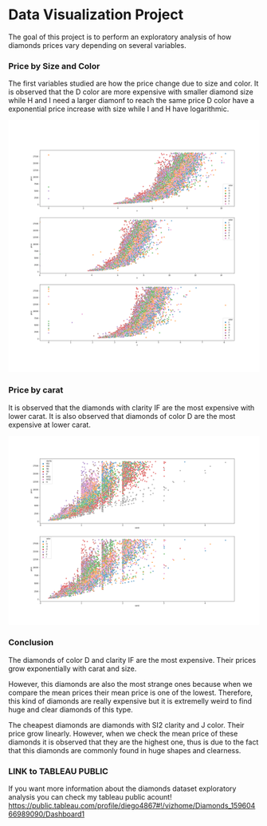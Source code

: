 # Data Visualization Project

The goal of this project is to perform an exploratory analysis of how diamonds prices vary depending on several variables.

### Price by Size and Color

The first variables studied are how the price change due to size and color. It is observed that the D color are more expensive with smaller diamond size while H and I need a larger diamonf to reach the same price D color have a exponential price increase with size while I and H have logarithmic.

 ![Alt text](./images/size_price.png/) 


### Price by carat

It is observed that the diamonds with clarity IF are the most expensive with lower carat.
It is also observed that diamonds of color D are the most expensive at lower carat.

![Alt text](./images/carat_price.png/)


### Conclusion

The diamonds of color D and clarity IF are the most expensive. Their prices grow exponentially with carat and size.

However, this diamonds are also the most strange ones because when we compare the mean prices their mean price is one of the lowest. Therefore, this kind of diamonds are really expensive but it is extremelly weird to find huge and clear diamonds of this type.

The cheapest diamonds are diamonds with SI2 clarity and J color. Their price grow linearly. However, when we check the mean price of these diamonds it is observed that they are the highest one, thus is due to the fact that this diamonds are commonly found in huge shapes and clearness.


### LINK to TABLEAU PUBLIC

If you want more information about the diamonds dataset exploratory analysis you can check my tableau public acount!
https://public.tableau.com/profile/diego4867#!/vizhome/Diamonds_15960466989090/Dashboard1
